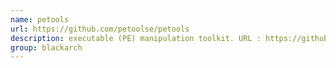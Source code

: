 ```yaml
---
name: petools
url: https://github.com/petoolse/petools
description: executable (PE) manipulation toolkit. URL : https://github.com/petoolse/petools Groups : blackarch blackarch-windows
group: blackarch
---
```

